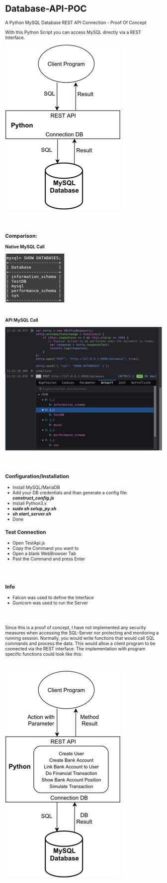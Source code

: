 # Database-API-POC
A Python MySQL Database REST API Connection - Proof Of Concept

With this Python Script you can access MySQL directly via a REST Interface.


![Direct Connection](img/direct_connection.png)

<br>
<br>

<h3>Comparison:</h3>

**Native MySQL Call**

![Native MySQL Client](img/Screen2.png) 

<br>

**API MySQL Call**

![Py API MySQL Client](img/Screen1.png) 


<br>
<br>

<h3>Configuration/Installation</h3>

- Install MySQL/MariaDB
- Add your DB credentials and than generate a config file: ***construct_config.js***
- Install Python3.x
- ***sudo sh setup_py.sh***
- ***sh start_server.sh***
- Done

<h3>Test Connection</h3>

- Open TestApi.js
- Copy the Command you want to
- Open a blank WebBrowser Tab
- Past the Command and press Enter

<br>
<br>

<h3>Info</h3>

- Falcon was used to define the Interface
- Gunicorn was used to run the Server


<br>
<br>

Since this is a proof of concept, I have not implemented any security measures when accessing the SQL-Server nor protecting and monitoring a running session.
Normally, you would write functions that would call SQL commands and process the data. This would allow a client program to be connected via the REST interface.
The implementation with program specific functions could look like this:

<br>

![Bank Interface](img/bank_connection.png) 
